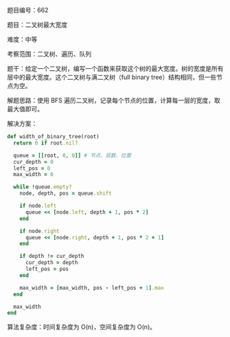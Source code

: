 题目编号：662

题目：二叉树最大宽度

难度：中等

考察范围：二叉树、遍历、队列

题干：给定一个二叉树，编写一个函数来获取这个树的最大宽度。树的宽度是所有层中的最大宽度。这个二叉树与满二叉树（full binary tree）结构相同，但一些节点为空。

解题思路：使用 BFS 遍历二叉树，记录每个节点的位置，计算每一层的宽度，取最大值即可。

解决方案：

```ruby
def width_of_binary_tree(root)
  return 0 if root.nil?

  queue = [[root, 0, 0]] # 节点、层数、位置
  cur_depth = 0
  left_pos = 0
  max_width = 0

  while !queue.empty?
    node, depth, pos = queue.shift

    if node.left
      queue << [node.left, depth + 1, pos * 2]
    end

    if node.right
      queue << [node.right, depth + 1, pos * 2 + 1]
    end

    if depth != cur_depth
      cur_depth = depth
      left_pos = pos
    end

    max_width = [max_width, pos - left_pos + 1].max
  end

  max_width
end
```

算法复杂度：时间复杂度为 O(n)，空间复杂度为 O(n)。